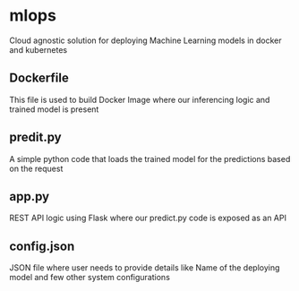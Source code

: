 # mlops
Cloud agnostic solution for deploying Machine Learning models in docker and kubernetes 
## Dockerfile
This file is used to build Docker Image where our inferencing logic and trained model is present

## predit.py
A simple python code that loads the trained model for the predictions based on the request

## app.py
REST API logic using Flask where our predict.py code is exposed as an API

## config.json
JSON file where user needs to provide details like Name of the deploying model and few other system configurations 
